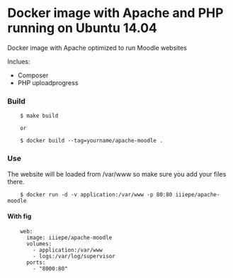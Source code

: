 # Docker image with Apache and PHP running on Ubuntu 14.04
Docker image with Apache optimized to run Moodle websites

Inclues:

- Composer
- PHP uploadprogress

### Build

		$ make build

		or

		$ docker build --tag=yourname/apache-moodle .

### Use
The website will be loaded from /var/www so make sure you add your files there.

		$ docker run -d -v application:/var/www -p 80:80 iiiepe/apache-moodle

#### With fig

		web:
		  image: iiiepe/apache-moodle
		  volumes:
		    - application:/var/www
		    - logs:/var/log/supervisor
		  ports:
		    - "8000:80"